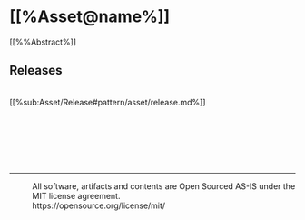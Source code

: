 # [[%Asset@name%]]
[[%%Abstract%]]
<br>

## Releases
<br>
[[%sub:Asset/Release#pattern/asset/release.md%]]
<br>
<br>
<br>


<br>
<br>
<br>
<br>

---
<dd>All software, artifacts and contents are Open Sourced AS-IS under the MIT license agreement.<br>
https://opensource.org/license/mit/ <br></dd>

